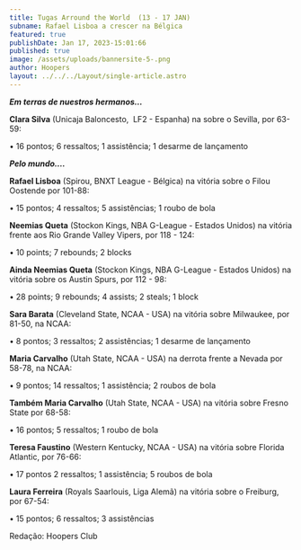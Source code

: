 ```yaml
---
title: Tugas Arround the World  (13 - 17 JAN)
subname: Rafael Lisboa a crescer na Bélgica
featured: true
publishDate: Jan 17, 2023-15:01:66
published: true
image: /assets/uploads/bannersite-5-.png
author: Hoopers
layout: ../../../Layout/single-article.astro
---
```

<!--StartFragment-->

***Em terras de nuestros hermanos…***



**Clara Silva** (Unicaja Baloncesto,  LF2 - Espanha) na sobre o Sevilla, por 63-59:



• 16 pontos; 6 ressaltos; 1 assistência; 1 desarme de lançamento



***Pelo mundo….***



**Rafael Lisboa** (Spirou, BNXT League - Bélgica) na vitória sobre o Filou Oostende por 101-88:



• 15 pontos; 4 ressaltos; 5 assistências; 1 roubo de bola



**Neemias Queta** (Stockon Kings, NBA G-League - Estados Unidos) na vitória frente aos Rio Grande Valley Vipers, por 118 - 124:



• 10 points; 7 rebounds; 2 blocks



**Ainda Neemias Queta** (Stockon Kings, NBA G-League - Estados Unidos) [](https://twitter.com/RGVVipers) na vitória sobre os Austin Spurs, por 112 - 98: 



• 28 points; 9 rebounds; 4 assists; 2 steals; 1 block



**Sara Barata** (Cleveland State, NCAA - USA) na vitória sobre Milwaukee, por 81-50, na NCAA:



• 8 pontos; 3 ressaltos; 2 assistências; 1 desarme de lançamento



**Maria Carvalho** (Utah State, NCAA - USA) na derrota frente a Nevada por 58-78, na NCAA:



• 9 pontos; 14 ressaltos; 1 assistência; 2 roubos de bola



**Também Maria Carvalho** (Utah State, NCAA - USA) na vitória sobre Fresno State por 68-58:



• 16 pontos; 5 ressaltos; 1 roubo de bola



**Teresa Faustino** (Western Kentucky, NCAA - USA) na vitória sobre Florida Atlantic, por 76-66:



• 17 pontos 2 ressaltos; 1 assistência; 5 roubos de bola



**Laura Ferreira** (Royals Saarlouis, Liga Alemã) na vitória sobre o Freiburg, por 67-54:



• 15 pontos; 6 ressaltos; 3 assistências





R﻿edação: Hoopers Club

<!--EndFragment-->
